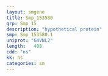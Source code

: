 ```yaml
---
layout: smgene
title: Smp_153580
grp: Smp_15
description: "hypothetical protein"
smp: Smp_153580.1
uniprot: "G4VNL2"
length:   408
cdd: "ns"
kk: ns
categories: sm
---
```

